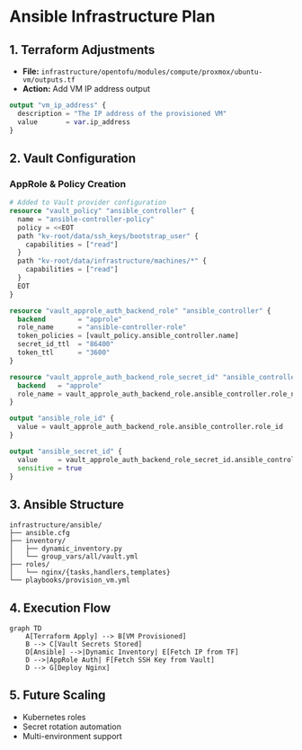 # Ansible Infrastructure Plan

## 1. Terraform Adjustments
- **File:** `infrastructure/opentofu/modules/compute/proxmox/ubuntu-vm/outputs.tf`
- **Action:** Add VM IP address output
```terraform
output "vm_ip_address" {
  description = "The IP address of the provisioned VM"
  value       = var.ip_address
}
```

## 2. Vault Configuration
### AppRole & Policy Creation
```terraform
# Added to Vault provider configuration
resource "vault_policy" "ansible_controller" {
  name = "ansible-controller-policy"
  policy = <<EOT
  path "kv-root/data/ssh_keys/bootstrap_user" {
    capabilities = ["read"]
  }
  path "kv-root/data/infrastructure/machines/*" {
    capabilities = ["read"]
  }
  EOT
}

resource "vault_approle_auth_backend_role" "ansible_controller" {
  backend        = "approle"
  role_name      = "ansible-controller-role"
  token_policies = [vault_policy.ansible_controller.name]
  secret_id_ttl  = "86400"
  token_ttl      = "3600"
}

resource "vault_approle_auth_backend_role_secret_id" "ansible_controller" {
  backend   = "approle"
  role_name = vault_approle_auth_backend_role.ansible_controller.role_name
}

output "ansible_role_id" {
  value = vault_approle_auth_backend_role.ansible_controller.role_id
}

output "ansible_secret_id" {
  value     = vault_approle_auth_backend_role_secret_id.ansible_controller.secret_id
  sensitive = true
}
```

## 3. Ansible Structure
```
infrastructure/ansible/
├── ansible.cfg
├── inventory/
│   ├── dynamic_inventory.py
│   └── group_vars/all/vault.yml
├── roles/
│   └── nginx/{tasks,handlers,templates}
└── playbooks/provision_vm.yml
```

## 4. Execution Flow
```mermaid
graph TD
    A[Terraform Apply] --> B[VM Provisioned]
    B --> C[Vault Secrets Stored]
    D[Ansible] -->|Dynamic Inventory| E[Fetch IP from TF]
    D -->|AppRole Auth| F[Fetch SSH Key from Vault]
    D --> G[Deploy Nginx]
```

## 5. Future Scaling
- Kubernetes roles
- Secret rotation automation
- Multi-environment support